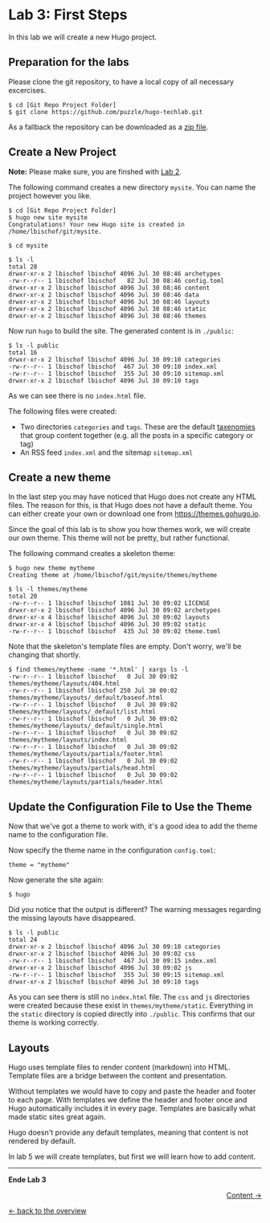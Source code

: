 # Lab 3: First Steps

In this lab we will create a new Hugo project.

## Preparation for the labs

Please clone the git repository, to have a local copy of all necessary excercises.

```
$ cd [Git Repo Project Folder]
$ git clone https://github.com/puzzle/hugo-techlab.git
```

As a fallback the repository can be downloaded as a [zip file](https://github.com/puzzle/hugo-techlab/archive/master.zip).

## Create a New Project

**Note:** Please make sure, you are finshed with [Lab 2](02_cli.md).

The following command creates a new directory `mysite`. You can name the project however you like.
```
$ cd [Git Repo Project Folder]
$ hugo new site mysite
Congratulations! Your new Hugo site is created in /home/lbischof/git/mysite.

$ cd mysite

$ ls -l
total 28
drwxr-xr-x 2 lbischof lbischof 4096 Jul 30 08:46 archetypes
-rw-r--r-- 1 lbischof lbischof   82 Jul 30 08:46 config.toml
drwxr-xr-x 2 lbischof lbischof 4096 Jul 30 08:46 content
drwxr-xr-x 2 lbischof lbischof 4096 Jul 30 08:46 data
drwxr-xr-x 2 lbischof lbischof 4096 Jul 30 08:46 layouts
drwxr-xr-x 2 lbischof lbischof 4096 Jul 30 08:46 static
drwxr-xr-x 2 lbischof lbischof 4096 Jul 30 08:46 themes
```

Now run `hugo` to build the site. The generated content is in `./public`:
```
$ ls -l public
total 16
drwxr-xr-x 2 lbischof lbischof 4096 Jul 30 09:10 categories
-rw-r--r-- 1 lbischof lbischof  467 Jul 30 09:10 index.xml
-rw-r--r-- 1 lbischof lbischof  355 Jul 30 09:10 sitemap.xml
drwxr-xr-x 2 lbischof lbischof 4096 Jul 30 09:10 tags
```
As we can see there is no `index.html` file.

The following files were created:
 - Two directories `categories` and `tags`. These are the default [taxenomies](https://gohugo.io/content-management/taxonomies/) that group content together (e.g. all the posts in a specific category or tag)
 - An RSS feed `index.xml` and the sitemap `sitemap.xml`

## Create a new theme

In the last step you may have noticed that Hugo does not create any HTML files. The reason for this, is that Hugo does not have a default theme. You can either create your own or download one from https://themes.gohugo.io.

Since the goal of this lab is to show you how themes work, we will create our own theme. This theme will not be pretty, but rather functional.

The following command creates a skeleton theme:
```
$ hugo new theme mytheme
Creating theme at /home/lbischof/git/mysite/themes/mytheme

$ ls -l themes/mytheme
total 20
-rw-r--r-- 1 lbischof lbischof 1081 Jul 30 09:02 LICENSE
drwxr-xr-x 2 lbischof lbischof 4096 Jul 30 09:02 archetypes
drwxr-xr-x 4 lbischof lbischof 4096 Jul 30 09:02 layouts
drwxr-xr-x 4 lbischof lbischof 4096 Jul 30 09:02 static
-rw-r--r-- 1 lbischof lbischof  435 Jul 30 09:02 theme.toml
```
Note that the skeleton's template files are empty. Don't worry, we'll be changing that shortly.
```
$ find themes/mytheme -name '*.html' | xargs ls -l
-rw-r--r-- 1 lbischof lbischof   0 Jul 30 09:02 themes/mytheme/layouts/404.html
-rw-r--r-- 1 lbischof lbischof 250 Jul 30 09:02 themes/mytheme/layouts/_default/baseof.html
-rw-r--r-- 1 lbischof lbischof   0 Jul 30 09:02 themes/mytheme/layouts/_default/list.html
-rw-r--r-- 1 lbischof lbischof   0 Jul 30 09:02 themes/mytheme/layouts/_default/single.html
-rw-r--r-- 1 lbischof lbischof   0 Jul 30 09:02 themes/mytheme/layouts/index.html
-rw-r--r-- 1 lbischof lbischof   0 Jul 30 09:02 themes/mytheme/layouts/partials/footer.html
-rw-r--r-- 1 lbischof lbischof   0 Jul 30 09:02 themes/mytheme/layouts/partials/head.html
-rw-r--r-- 1 lbischof lbischof   0 Jul 30 09:02 themes/mytheme/layouts/partials/header.html
```

## Update the Configuration File to Use the Theme

Now that we've got a theme to work with, it's a good idea to add the theme name to the configuration file.

Now specify the theme name in the configuration `config.toml`:
```
theme = "mytheme"
```

Now generate the site again:
```
$ hugo
```
Did you notice that the output is different? The warning messages regarding the missing layouts have disappeared.

```
$ ls -l public
total 24
drwxr-xr-x 2 lbischof lbischof 4096 Jul 30 09:10 categories
drwxr-xr-x 2 lbischof lbischof 4096 Jul 30 09:02 css
-rw-r--r-- 1 lbischof lbischof  467 Jul 30 09:15 index.xml
drwxr-xr-x 2 lbischof lbischof 4096 Jul 30 09:02 js
-rw-r--r-- 1 lbischof lbischof  355 Jul 30 09:15 sitemap.xml
drwxr-xr-x 2 lbischof lbischof 4096 Jul 30 09:10 tags
```
As you can see there is still no `index.html` file. The `css` and `js` directories were created because these exist in `themes/mytheme/static`. Everything in the `static` directory is copied directly into `./public`. This confirms that our theme is working correctly.

## Layouts

Hugo uses template files to render content (markdown) into HTML. Template files are a bridge between the content and presentation.

Without templates we would have to copy and paste the header and footer to each page. With templates we define the header and footer once and Hugo automatically includes it in every page. Templates are basically what made static sites great again.

Hugo doesn't provide any default templates, meaning that content is not rendered by default.

In lab 5 we will create templates, but first we will learn how to add content.

---

**Ende Lab 3**

<p width="100px" align="right"><a href="04_content.md">Content →</a></p>

[← back to the overview](../README.md)
